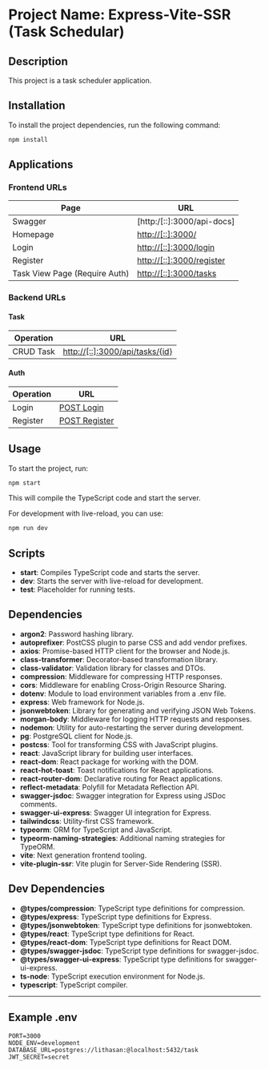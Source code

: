 # Project Name: Express-Vite-SSR (Task Schedular)

## Description
This project is a task scheduler application.

## Installation
To install the project dependencies, run the following command:
```bash
npm install
```

## Applications


### Frontend URLs

| Page                           | URL                                              |
|--------------------------------|--------------------------------------------------|
| Swagger                        | [http:/[::]:3000/api-docs]                      |
| Homepage                       | [http://[::]:3000/](http://[::]:3000/)          |
| Login                          | [http://[::]:3000/login](http://[::]:3000/login) |
| Register                       | [http://[::]:3000/register](http://[::]:3000/register) |
| Task View Page (Require Auth)  | [http://[::]:3000/tasks](http://[::]:3000/tasks) |

### Backend URLs

#### Task

| Operation   | URL                                                     |
|-------------|---------------------------------------------------------|
| CRUD Task   | [http://[::]:3000/api/tasks/{id}](http://[::]:3000/api/tasks/{id}) |

#### Auth

| Operation   | URL                                                     |
|-------------|---------------------------------------------------------|
| Login       | [POST Login](http://[::]:3000/api/auth/login)           |
| Register    | [POST Register](http://[::]:3000/api/auth/register)     |


## Usage
To start the project, run:
```bash
npm start
```
This will compile the TypeScript code and start the server.

For development with live-reload, you can use:
```bash
npm run dev
```

## Scripts
- **start**: Compiles TypeScript code and starts the server.
- **dev**: Starts the server with live-reload for development.
- **test**: Placeholder for running tests.

## Dependencies
- **argon2**: Password hashing library.
- **autoprefixer**: PostCSS plugin to parse CSS and add vendor prefixes.
- **axios**: Promise-based HTTP client for the browser and Node.js.
- **class-transformer**: Decorator-based transformation library.
- **class-validator**: Validation library for classes and DTOs.
- **compression**: Middleware for compressing HTTP responses.
- **cors**: Middleware for enabling Cross-Origin Resource Sharing.
- **dotenv**: Module to load environment variables from a .env file.
- **express**: Web framework for Node.js.
- **jsonwebtoken**: Library for generating and verifying JSON Web Tokens.
- **morgan-body**: Middleware for logging HTTP requests and responses.
- **nodemon**: Utility for auto-restarting the server during development.
- **pg**: PostgreSQL client for Node.js.
- **postcss**: Tool for transforming CSS with JavaScript plugins.
- **react**: JavaScript library for building user interfaces.
- **react-dom**: React package for working with the DOM.
- **react-hot-toast**: Toast notifications for React applications.
- **react-router-dom**: Declarative routing for React applications.
- **reflect-metadata**: Polyfill for Metadata Reflection API.
- **swagger-jsdoc**: Swagger integration for Express using JSDoc comments.
- **swagger-ui-express**: Swagger UI integration for Express.
- **tailwindcss**: Utility-first CSS framework.
- **typeorm**: ORM for TypeScript and JavaScript.
- **typeorm-naming-strategies**: Additional naming strategies for TypeORM.
- **vite**: Next generation frontend tooling.
- **vite-plugin-ssr**: Vite plugin for Server-Side Rendering (SSR).

## Dev Dependencies
- **@types/compression**: TypeScript type definitions for compression.
- **@types/express**: TypeScript type definitions for Express.
- **@types/jsonwebtoken**: TypeScript type definitions for jsonwebtoken.
- **@types/react**: TypeScript type definitions for React.
- **@types/react-dom**: TypeScript type definitions for React DOM.
- **@types/swagger-jsdoc**: TypeScript type definitions for swagger-jsdoc.
- **@types/swagger-ui-express**: TypeScript type definitions for swagger-ui-express.
- **ts-node**: TypeScript execution environment for Node.js.
- **typescript**: TypeScript compiler.

---
## Example .env

```.env
PORT=3000
NODE_ENV=development
DATABASE_URL=postgres://lithasan:@localhost:5432/task
JWT_SECRET=secret
```
